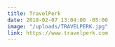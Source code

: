 ```yaml
---
title: TravelPerk
date: 2018-02-07 13:04:00 -05:00
image: "/uploads/TRAVELPERK.jpg"
link: https://www.travelperk.com
---
```


